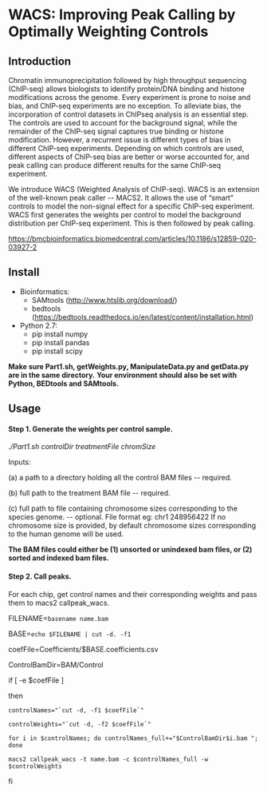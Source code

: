 # WACS: Improving Peak Calling by Optimally Weighting Controls

## Introduction 
Chromatin immunoprecipitation followed by high throughput sequencing (ChIP-seq) allows biologists to identify protein/DNA binding
and histone modifications across the genome. 
Every experiment is prone to noise and bias, and ChIP-seq experiments are no exception. To alleviate bias, the incorporation of control 
datasets in ChIPseq analysis is an essential step. The controls are used to account for the background signal, while the
remainder of the ChIP-seq signal captures true binding or histone modification. However, a recurrent issue is different types of bias 
in different ChIP-seq experiments. Depending on which controls are used, different aspects of ChIP-seq bias are better or worse accounted for, 
and peak calling can produce different results for the same ChIP-seq experiment. 

We introduce WACS (Weighted Analysis of ChIP-seq). WACS is an extension of the well-known peak caller -- MACS2. It allows the use of “smart” controls to model the non-signal effect for 
a specific ChIP-seq experiment. WACS first generates the weights per control to model the background distribution per ChIP-seq experiment. 
This is then followed by peak calling.

https://bmcbioinformatics.biomedcentral.com/articles/10.1186/s12859-020-03927-2


## Install

- Bioinformatics:
	- SAMtools (http://www.htslib.org/download/)
	- bedtools (https://bedtools.readthedocs.io/en/latest/content/installation.html)
- Python 2.7:
	- pip install numpy 
	- pip install pandas
	- pip install scipy
	
**Make sure Part1.sh, getWeights.py, ManipulateData.py and getData.py are in the same directory.**
**Your environment should also be set with Python, BEDtools and SAMtools.**
	
## Usage
#### Step 1. Generate the weights per control sample.

*./Part1.sh controlDir treatmentFile chromSize*

Inputs:

(a) a path to a directory holding all the control BAM files -- required.

(b) full path to the treatment BAM file -- required.

(c) full path to file containing chromosome sizes corresponding to the species genome.  -- optional.
File format eg:
chr1	248956422
If no chromosome size is provided, by default chromosome sizes corresponding to the human genome will be used. 

**The BAM files could either be (1) unsorted or unindexed bam files, or (2) sorted and indexed bam files.**

#### Step 2. Call peaks.

For each chip, get control names and their corresponding weights and pass them to macs2 callpeak_wacs. 

FILENAME=`basename name.bam`

BASE=`echo $FILENAME | cut -d. -f1`

coefFile=Coefficients/$BASE.coefficients.csv

ControlBamDir=BAM/Control

if [ -e $coefFile ]

then
	
	controlNames="`cut -d, -f1 $coefFile`"
	
	controlWeights="`cut -d, -f2 $coefFile`"

	for i in $controlNames; do controlNames_full+="$ControlBamDir$i.bam "; done

	macs2 callpeak_wacs -t name.bam -c $controlNames_full -w $controlWeights
fi 
